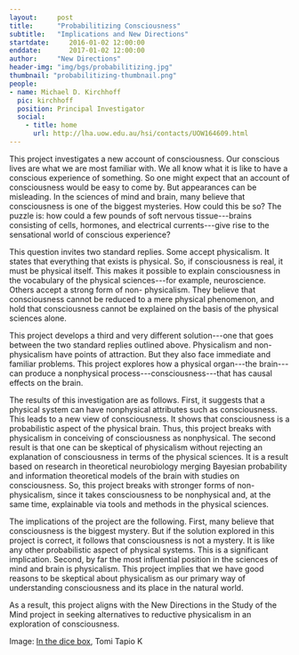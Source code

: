 ```yaml
---
layout:     post
title:      "Probabilitizing Consciousness"
subtitle:   "Implications and New Directions"
startdate:     2016-01-02 12:00:00
enddate:       2017-01-02 12:00:00
author:     "New Directions"
header-img: "img/bgs/probabilitizing.jpg"
thumbnail: "probabilitizing-thumbnail.png"
people:
- name: Michael D. Kirchhoff
  pic: kirchhoff
  position: Principal Investigator
  social:
    - title: home
      url: http://lha.uow.edu.au/hsi/contacts/UOW164609.html
---
```


This project investigates a new account of consciousness. Our conscious lives are what we are most familiar with. We all know what it is like to have a conscious experience of something. So one might expect that an account of consciousness would be easy to come by. But appearances can be misleading. In the sciences of mind and brain, many believe that consciousness is one of the biggest mysteries. How could this be so? The puzzle is: how could a few pounds of soft nervous tissue---brains consisting of cells, hormones, and electrical currents---give rise to the sensational world of conscious experience?

This question invites two standard replies. Some accept physicalism. It states that everything that exists is physical. So, if consciousness is real, it must be physical itself. This makes it possible to explain consciousness in the vocabulary of the physical sciences---for example, neuroscience. Others accept a strong form of non- physicalism. They believe that consciousness cannot be reduced to a mere physical phenomenon, and hold that consciousness cannot be explained on the basis of the physical sciences alone.

This project develops a third and very different solution---one that goes between the two standard replies outlined above. Physicalism and non-physicalism have points of attraction. But they also face immediate and familiar problems. This project explores how a physical organ---the brain---can produce a nonphysical process---consciousness---that has causal effects on the brain.

The results of this investigation are as follows. First, it suggests that a physical system can have nonphysical attributes such as consciousness. This leads to a new view of consciousness. It shows that consciousness is a probabilistic aspect of the physical brain. Thus, this project breaks with physicalism in conceiving of consciousness as nonphysical. The second result is that one can be skeptical of physicalism without rejecting an explanation of consciousness in terms of the physical sciences. It is a result based on research in theoretical neurobiology merging Bayesian probability and information theoretical models of the brain with studies on consciousness. So, this project breaks with stronger forms of non-physicalism, since it takes consciousness to be nonphysical and, at the same time, explainable via tools and methods in the physical sciences.

The implications of the project are the following. First, many believe that consciousness is the biggest mystery. But if the solution explored in this project is correct, it follows that consciousness is not a mystery. It is like any other probabilistic aspect of physical systems. This is a significant implication. Second, by far the most influential position in the sciences of mind and brain is physicalism. This project implies that we have good reasons to be skeptical about physicalism as our primary way of understanding consciousness and its place in the natural world.

As a result, this project aligns with the New Directions in the Study of the Mind project in seeking alternatives to reductive physicalism in an exploration of consciousness.

<span class="caption text-muted">Image: 
<a href="https://www.flickr.com/photos/tomitapio/4119508207/" target="_blank">In the dice box</a>, Tomi Tapio K</span>
